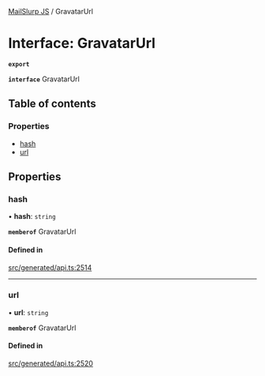 [MailSlurp JS](../README.md) / GravatarUrl

# Interface: GravatarUrl

**`export`**

**`interface`** GravatarUrl

## Table of contents

### Properties

- [hash](GravatarUrl.md#hash)
- [url](GravatarUrl.md#url)

## Properties

### hash

• **hash**: `string`

**`memberof`** GravatarUrl

#### Defined in

[src/generated/api.ts:2514](https://github.com/mailslurp/mailslurp-client/blob/113e801/src/generated/api.ts#L2514)

___

### url

• **url**: `string`

**`memberof`** GravatarUrl

#### Defined in

[src/generated/api.ts:2520](https://github.com/mailslurp/mailslurp-client/blob/113e801/src/generated/api.ts#L2520)
